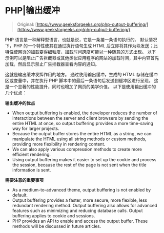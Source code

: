 # PHP|输出缓冲

> Original: [https://www.geeksforgeeks.org/php-output-buffering/](https://www.geeksforgeeks.org/php-output-buffering/)

PHP 语言是一种解释型语言，也就是说，它是一条接一条语句执行的。 默认情况下，PHP 的一个特性使其在通过执行语句生成 HTML 后立即将其作为块发送；此特性使网页的加载变得细粒度，加载时间跨度可能以一种随意的方式出现。 以下示例可以是阻止广告拦截器或其他类似应用程序的网站的加载时间，其中内容首先加载，然后显示禁止广告拦截器查看内容的通知。

这就是输出缓冲发挥作用的地方。 通过使用输出缓冲，生成的 HTML 存储在缓冲区或变量中，并在执行 PHP 脚本中的最后一条语句后发送到缓冲区进行呈现。 这是一个显著的性能提升，同时也增加了网页的美学价值。 以下是使用输出缓冲的几个优点：

**输出缓冲的优点**

*   When output buffering is enabled, the developer reduces the number of interactions between the server and client browsers by sending the entire HTML at once, so output buffering provides a more time-saving way for larger projects.
*   Because the output buffer stores the entire HTML as a string, we can manipulate the HTML using all string methods or custom methods, providing more flexibility in rendering content.
*   We can also apply various compression methods to create more efficient rendering.
*   Using output buffering makes it easier to set up the cookie and process the session, because the rest of the page is not sent when the title information is sent.

**需要注意的重要事项**

*   As a medium-to-advanced theme, output buffering is not enabled by default.
*   Output buffering provides a faster, more secure, more flexible, less redundant rendering method. Output buffering also allows for advanced features such as minimizing and reducing database calls. Output buffering applies to cookie and sessions.
*   PHP provides an API to enable and access the output buffer. These methods will be discussed in future articles.